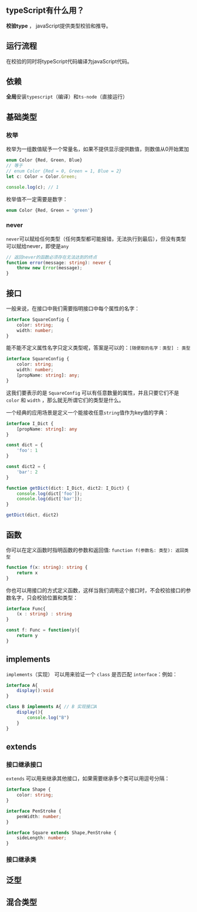 ## typeScript有什么用？

**校验type** ， javaScript提供类型校验和推导。

## 运行流程

在校验的同时将typeScript代码编译为javaScript代码。

## 依赖

**全局**安装`typescript`（编译）和`ts-node`（直接运行）

## 基础类型

### 枚举

枚举为一组数值赋予一个常量名，如果不提供显示提供数值，则数值从0开始累加

```typeScript
enum Color {Red, Green, Blue}
// 等于
// enum Color {Red = 0, Green = 1, Blue = 2}
let c: Color = Color.Green;

console.log(c); // 1
```

枚举值不一定需要是数字：
```typeScript
enum Color {Red, Green = 'green'}
```

### never

`never`可以赋给任何类型（任何类型都可能报错，无法执行到最后），但没有类型可以赋给never，即使是`any`

```ts
// 返回never的函数必须存在无法达到的终点
function error(message: string): never {
    throw new Error(message);
}
```

## 接口

一般来说，在接口中我们需要指明接口中每个属性的名字：

```ts
interface SquareConfig {
    color: string;
    width: number;
}
```

能不能不定义属性名字只定义类型呢，答案是可以的：`[随便取的名字：类型] : 类型`

```ts
interface SquareConfig {
    color: string;
    width: number;
    [propName: string]: any;
}
```

这我们要表示的是 `SquareConfig` 可以有任意数量的属性，并且只要它们不是 `color` 和 `width` ，那么就无所谓它们的类型是什么。

一个经典的应用场景是定义一个能接收任意`string`值作为key值的字典：

```ts
interface I_Dict {
    [propName: string]: any
}

const dict = {
    'foo': 1
}

const dict2 = {
    'bar': 2
}

function getDict(dict: I_Dict, dict2: I_Dict) {
    console.log(dict['foo']);
    console.log(dict['bar']);
}

getDict(dict, dict2)
```

## 函数

你可以在定义函数时指明函数的参数和返回值: `function f(参数名: 类型): 返回类型`

```ts
function f(x: string): string {
    return x
}
```

你也可以用接口的方式定义函数，这样当我们调用这个接口时，不会校验接口的参数名字，只会校验位置和类型：

```ts
interface Func{
    (x : string) : string
} 

const f: Func = function(y){
    return y
}
```

## implements

`implements`（实现） 可以用来验证一个 `class` 是否匹配 `interface`：例如：

```ts
interface A{
    display():void
}

class B implements A{ // B 实现接口A
    display(){
        console.log("B")
    }
}

```

## extends 

### 接口继承接口

`extends` 可以用来继承其他接口，如果需要继承多个类可以用逗号分隔：

```ts
interface Shape {
    color: string;
}

interface PenStroke {
    penWidth: number;
}

interface Square extends Shape,PenStroke {
    sideLength: number;
}

```

### 接口继承类

## 泛型



## 混合类型

<!-- 有时一个变量既可以作为函数来调用，又可以作为变量来获取它的属性：

```ts
const getCounter = () =>{
    const counter = (start) =>{
        console.log('时钟开始时间为：' , start);
    }

    counter.interval = 1 
    return counter
}

const c = getCounter()
c(10)
console.log('计时器间隔为' , c.interval , '秒');
```
 -->

